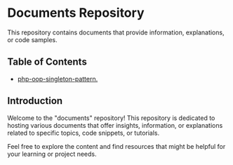 # Documents Repository

This repository contains documents that provide information, explanations, or code samples.

## Table of Contents

- [php-oop-singleton-pattern.](#https://github.com/KripsMansi/documents/blob/main/php-oop-singleton-pattern.html)

## Introduction

Welcome to the "documents" repository! This repository is dedicated to hosting various documents that offer insights, information, or explanations related to specific topics, code snippets, or tutorials.

Feel free to explore the content and find resources that might be helpful for your learning or project needs.



